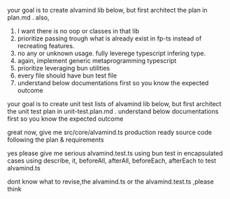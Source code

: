 your goal is to create alvamind lib below, but first architect the plan in plan.md . also,

1. I want there is no oop or classes in that lib
2. prioritize passing trough what is already exist in fp-ts instead of recreating features.
3. no any or unknown usage. fully leverege typescript infering type.
4. again, implement generic metaprogramming typescript
5. prioritize leveraging bun utilities
6. every file should have bun test file
7. understand below documentations first so you know the expected outcome







your goal is to create unit test lists of alvamind lib below, but first architect the unit test plan in unit-test.plan.md . understand below documentations first so you know the expected outcome


great now, give me src/core/alvamind.ts production ready source code following the plan & requirements


yes please give me serious alvamind.test.ts using bun test in encapsulated cases using describe, it, beforeAll, afterAll, beforeEach, afterEach to test alvamind.ts


dont know what to revise,the alvamind.ts or the alvamind.test.ts ,please think
